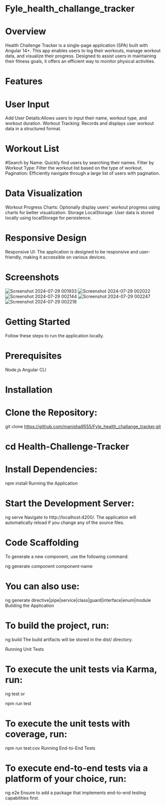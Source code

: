 # Fyle_health_challange_tracker
# Overview
Health Challenge Tracker is a single-page application (SPA) built with Angular 14+. This app enables users to log their workouts, manage workout data, and visualize their progress. Designed to assist users in maintaining their fitness goals, it offers an efficient way to monitor physical activities.

# Features
# User Input
Add User Details:Allows users to input their name, workout type, and workout duration.
Workout Tracking: Records and displays user workout data in a structured format.
# Workout List
#Search by Name: Quickly find users by searching their names.
Filter by Workout Type: Filter the workout list based on the type of workout.
Pagination: Efficiently navigate through a large list of users with pagination.
# Data Visualization
Workout Progress Charts: Optionally display users' workout progress using charts for better visualization.
Storage
LocalStorage: User data is stored locally using localStorage for persistence.
# Responsive Design
Responsive UI: The application is designed to be responsive and user-friendly, making it accessible on various devices.
# Screenshots
![Screenshot 2024-07-29 001933](https://github.com/user-attachments/assets/01d73e81-53c0-4e13-93ba-3cd59e2af72e)
![Screenshot 2024-07-29 002022](https://github.com/user-attachments/assets/88e562dc-3493-4008-ba2f-046839dcdeb7)
![Screenshot 2024-07-29 002144](https://github.com/user-attachments/assets/ad19721d-e6d2-462a-8e6d-e5e2583a2b02)
![Screenshot 2024-07-29 002247](https://github.com/user-attachments/assets/469e8806-f178-400a-bfa7-88d24081ab28)
![Screenshot 2024-07-29 002218](https://github.com/user-attachments/assets/51be40a0-9577-4837-b281-a57005d11a56)

# Getting Started
Follow these steps to run the application locally.

# Prerequisites
Node.js
Angular CLI
# Installation
# Clone the Repository:
git clone https://github.com/manisha9555/Fyle_health_challange_tracker.git
# cd Health-Challenge-Tracker
# Install Dependencies:

npm install
Running the Application
# Start the Development Server:
ng serve
Navigate to http://localhost:4200/. The application will automatically reload if you change any of the source files.
# Code Scaffolding
To generate a new component, use the following command:

ng generate component component-name
# You can also use:

ng generate directive|pipe|service|class|guard|interface|enum|module
Building the Application
# To build the project, run:

ng build
The build artifacts will be stored in the dist/ directory.

Running Unit Tests
# To execute the unit tests via Karma, run:

ng test
or

npm run test
# To execute the unit tests with coverage, run:

npm run test:cov
Running End-to-End Tests
# To execute end-to-end tests via a platform of your choice, run:

ng e2e
Ensure to add a package that implements end-to-end testing capabilities first.
